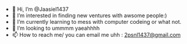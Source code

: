 - 👋 Hi, I’m @Jaasiel1437
- 👀 I’m interested in finding new ventures with awsome people:)
- 🌱 I’m currently learning to mess with computer codeing or what not. 
- 💞️ I’m looking to ummmm yaeahhhh
- 📫 How to reach me/ you can email me uhh : 2psnl1437@gmail.com

<!---
Jaasiel1437/Jaasiel1437 is a ✨ special ✨ repository because its `README.md` (this file) appears on your GitHub profile.
You can click the Preview link to take a look at your changes.
--->
